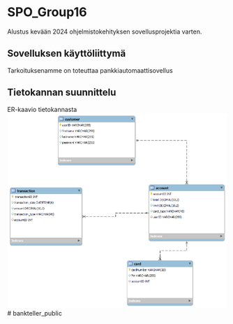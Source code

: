 # SPO_Group16

Alustus kevään 2024 ohjelmistokehityksen sovellusprojektia varten.

## Sovelluksen käyttöliittymä

Tarkoituksenamme on toteuttaa pankkiautomaattisovellus

## Tietokannan suunnittelu

ER-kaavio tietokannasta
<img src="er-kaavio.png"># bankteller_public

